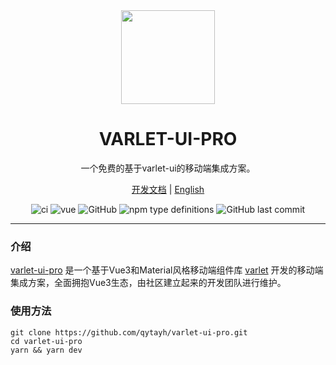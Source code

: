 <div align="center">
  <a href="http://qytayh.gitee.io/varlet-ui-pro/">
    <img src="https://qytayh.github.io/varlet-ui-pro/varlet_pro_logo.png?raw=true" width="150">
  </a>
  <h1>VARLET-UI-PRO</h1>
  <p>一个免费的基于varlet-ui的移动端集成方案。</p>
  <p>
    <a href="https://github.com/qytayh/varlet-ui-pro#readme">开发文档</a> | <a href="https://github.com/qytayh/varlet-ui-pro#README.en-US.md">English</a>
  </p>
  <p>
    <img src="https://img.shields.io/github/stars/qytayh/varlet-ui-pro" alt="ci" />
    <img src="https://img.shields.io/badge/vue-v3.2.0%2B-%23407fbc" alt="vue">
    <img alt="GitHub" src="https://img.shields.io/github/license/qytayh/varlet-ui-pro">
    <img alt="npm type definitions" src="https://img.shields.io/npm/types/typescript">
    <img alt="GitHub last commit" src="https://img.shields.io/github/last-commit/qytayh/varlet-ui-pro">
  </p>
</div>

---

### 介绍

[varlet-ui-pro](http://qytayh.gitee.io/varlet-ui-pro/) 是一个基于Vue3和Material风格移动端组件库 [varlet](https://varlet.gitee.io/varlet-ui/) 开发的移动端集成方案，全面拥抱Vue3生态，由社区建立起来的开发团队进行维护。

### 使用方法 

```
git clone https://github.com/qytayh/varlet-ui-pro.git
cd varlet-ui-pro
yarn && yarn dev
```
